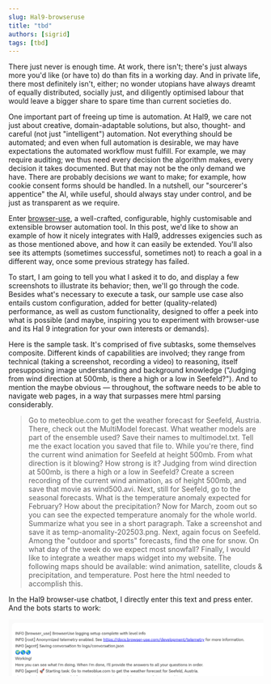 ```yaml
---
slug: Hal9-browseruse
title: "tbd" 
authors: [sigrid]
tags: [tbd]
---
```


There just never is enough time. At work, there isn't; there's just always more you'd like (or have to) do than fits in a working day. And in private life, there most definitely isn't, either; no wonder utopians have always dreamt of equally distributed, socially just, and diligently optimised labour that would leave a bigger share to spare time than current societies do.

One important part of freeing up time is automation. At Hal9, we care not just about creative, domain-adaptable solutions, but also, thought- and careful (not just "intelligent") automation. Not everything should be automated; and even when full automation is desirable, we may have expectations the automated workflow must fulfill. For example, we may require auditing; we thus need every decision the algorithm makes, every decision it takes documented. But that may not be the only demand we have. There are probably decisions _we_ want to make; for example, how cookie consent forms should be handled. In a nutshell, our "sourcerer's appentice" the AI, while useful, should always stay under control, and be just as transparent as we require. 

Enter [browser-use](https://github.com/browser-use/browser-use), a well-crafted, configurable, highly customisable and extensible browser automation tool. In this post, we'd like to show an example of how it nicely integrates with Hal9, addresses exigencies such as as those mentioned above, and how it can easily be extended. You'll also see its attempts (sometimes successful, sometimes not) to reach a goal in a different way, once some previous strategy has failed.

To start, I am going to tell you what I asked it to do, and display a few screenshots to illustrate its behavior; then, we'll go through the code. Besides what's necessary to execute a task, our sample use case also entails custom configuration, added for better (quality-related) performance, as well as custom functionality, designed to offer a peek into what is possible (and maybe, inspiring you to experiment with browser-use and its Hal 9 integration for your own interests or demands).

Here is the sample task. It's comprised of five subtasks, some themselves composite. Different kinds of capabilities are involved; they range from technical (taking a screenshot, recording a video) to reasoning, itself presupposing image understanding and background knowledge ("Judging from wind direction at 500mb, is there a high or a low in Seefeld?"). And to mention the maybe obvious &mdash; throughout, the software needs to be able to navigate web pages, in a way that surpasses mere html parsing considerably.

> Go to meteoblue.com to get the weather forecast for Seefeld, Austria. There, check out the MultiModel forecast. What weather models are part of the ensemble used? Save their names to multimodel.txt. Tell me the exact location you saved that file to.
> While you're there, find the current wind animation for Seefeld at height 500mb. From what direction is it blowing? How strong is it? Judging from wind direction at 500mb, is there a high or a low in Seefeld? Create a screen recording of the current wind animation, as of height 500mb, and save that movie as wind500.avi. 
> Next, still for Seefeld, go to the seasonal forecasts. What is the temperature anomaly expected for February? How about the precipitation? Now for March, zoom out so you can see the expected temperature anomaly for the whole world. Summarize what you see in a short paragraph. Take a screenshot and save it as temp-anomality-202503.png.
> Next, again focus on Seefeld. Among the "outdoor and sports" forecasts, find the one for snow. On what day of the week do we expect most snowfall?
> Finally, I would like to integrate a weather maps widget into my website. The following maps should be available: wind animation, satellite, clouds & precipitation, and temperature. Post here the html needed to accomplish this.

In the Hal9 browser-use chatbot, I directly enter this text and press enter. And the bots starts to work:

![browser-use chatbot starting out to work on user-supplied task](start.png)




